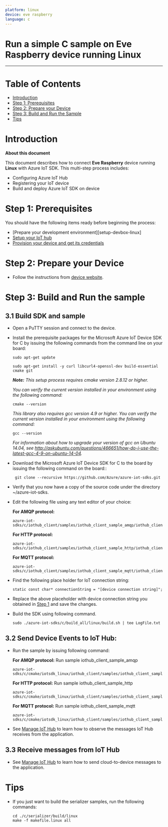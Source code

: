 ```yaml
---
platform: linux
device: eve raspberry
language: c
---
```


Run a simple C sample on Eve Raspberry device running Linux
===
---

# Table of Contents

-   [Introduction](#Introduction)
-   [Step 1: Prerequisites](#Prerequisites)
-   [Step 2: Prepare your Device](#PrepareDevice)
-   [Step 3: Build and Run the Sample](#Build)
-   [Tips](#tips)

<a name="Introduction"></a>
# Introduction

**About this document**

This document describes how to connect **Eve Raspberry** device running **Linux** with Azure IoT SDK. This multi-step process includes:
-   Configuring Azure IoT Hub
-   Registering your IoT device
-   Build and deploy Azure IoT SDK on device

<a name="Prerequisites"></a>
# Step 1: Prerequisites

You should have the following items ready before beginning the process:

-   [Prepare your development environment][setup-devbox-linux]
-   [Setup your IoT hub][lnk-setup-iot-hub]
-   [Provision your device and get its credentials][lnk-manage-iot-hub]

<a name="PrepareDevice"></a>
# Step 2: Prepare your Device
-   Follow the instructions from [device website](http://www.ilevia.com/overview/).

<a name="Build"></a>
# Step 3: Build and Run the sample

<a name="Load"></a>
## 3.1 Build SDK and sample

-   Open a PuTTY session and connect to the device.

-   Install the prerequisite packages for the Microsoft Azure IoT Device SDK for C by issuing the following commands from the command line on your board:

        sudo apt-get update

        sudo apt-get install -y curl libcurl4-openssl-dev build-essential cmake git
    
    ***Note:*** *This setup process requires cmake version 2.8.12 or higher.* 
    
    *You can verify the current version installed in your environment using the  following command:*

        cmake --version

    *This library also requires gcc version 4.9 or higher. You can verify the current version installed in your environment using the following command:*
    
        gcc --version 

    *For information about how to upgrade your version of gcc on Ubuntu 14.04, see <http://askubuntu.com/questions/466651/how-do-i-use-the-latest-gcc-4-9-on-ubuntu-14-04>.*

-  Download the Microsoft Azure IoT Device SDK for C to the board by issuing the following command on the board::

        git clone --recursive https://github.com/Azure/azure-iot-sdks.git

-  Verify that you now have a copy of the source code under the directory ~/azure-iot-sdks.

-   Edit the following file using any text editor of your choice:
  
    **For AMQP protocol:**

        azure-iot-sdks/c/iothub_client/samples/iothub_client_sample_amqp/iothub_client_sample_amqp.c

    **For HTTP protocol:**

        azure-iot-sdks/c/iothub_client/samples/iothub_client_sample_http/iothub_client_sample_http.c
	
    **For MQTT protocol:**
		
        azure-iot-sdks/c/iothub_client/samples/iothub_client_sample_mqtt/iothub_client_sample_mqtt.c

-   Find the following place holder for IoT connection string:

        static const char* connectionString = "[device connection string]";

-   Replace the above placeholder with device connection string you obtained in [Step 1](#Step-1:-Prerequisites) and save the changes.

-   Build the SDK using following command.
	
        sudo ./azure-iot-sdks/c/build_all/linux/build.sh | tee LogFile.txt

## 3.2 Send Device Events to IoT Hub:

-   Run the sample by issuing following command:

    **For AMQP protocol:** Run sample iothub_client_sample_amqp

        azure-iot-sdks/c/cmake/iotsdk_linux/iothub_client/samples/iothub_client_sample_amqp/iothub_client_sample_amqp

    **For HTTP protocol:** Run sample iothub_client_sample_http

        azure-iot-sdks/c/cmake/iotsdk_linux/iothub_client/samples/iothub_client_sample_http/iothub_client_sample_http

 	  **For MQTT protocol:** Run sample iothub_client_sample_mqtt

        azure-iot-sdks/c/cmake/iotsdk_linux/iothub_client/samples/iothub_client_sample_mqtt/iothub_client_sample_mqtt

-   See [Manage IoT Hub][lnk-manage-iot-hub] to learn how to observe the messages IoT Hub receives from the application.

## 3.3 Receive messages from IoT Hub

-   See [Manage IoT Hub][lnk-manage-iot-hub] to learn how to send cloud-to-device messages to the application.

<a name="tips"></a>
# Tips

-   If you just want to build the serializer samples, run the following commands:
 
        cd ./c/serializer/build/linux
        make -f makefile.linux all

[lnk-setup-iot-hub]: ../setup_iothub.md
[lnk-manage-iot-hub]: ../manage_iot_hub.md
[lnk-device-explorer]: ../../tools/DeviceExplorer/doc/how_to_use_device_explorer.md
[lnk-iothub-explorer]: ../../tools/iothub-explorer/readme.md